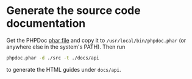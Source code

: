 # Generate the source code documentation

Get the PHPDoc [phar file](http://phpdoc.org/phpDocumentor.phar) and copy it to `/usr/local/bin/phpdoc.phar` (or anywhere else in the system's PATH). Then run

```zsh
phpdoc.phar -d ./src -t ./docs/api
```

to generate the HTML guides under `docs/api`.
